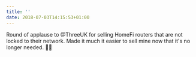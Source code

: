 ```yaml
---
title: ''
date: 2018-07-03T14:15:53+01:00
---
```

Round of applause to @ThreeUK for selling HomeFi routers that are not locked to their network. Made it much it easier to sell mine now that it's no longer needed. 👏🏻
